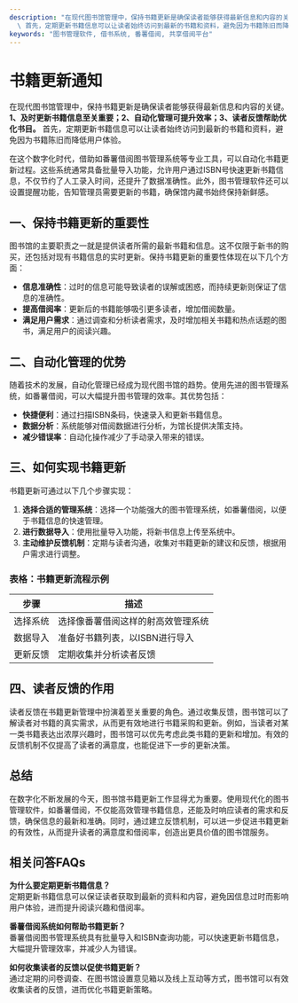 ```yaml
---
description: "在现代图书馆管理中，保持书籍更新是确保读者能够获得最新信息和内容的关键。**1、及时更新书籍信息至关重要；2、自动化管理可提升效率；3、读者反馈帮助优化书目。**\
  \ 首先，定期更新书籍信息可以让读者始终访问到最新的书籍和资料，避免因为书籍陈旧而降低用户体验。"
keywords: "图书管理软件, 借书系统, 番薯借阅, 共享借阅平台"
---
```

# 书籍更新通知

在现代图书馆管理中，保持书籍更新是确保读者能够获得最新信息和内容的关键。**1、及时更新书籍信息至关重要；2、自动化管理可提升效率；3、读者反馈帮助优化书目。** 首先，定期更新书籍信息可以让读者始终访问到最新的书籍和资料，避免因为书籍陈旧而降低用户体验。

在这个数字化时代，借助如番薯借阅图书管理系统等专业工具，可以自动化书籍更新过程。这些系统通常具备批量导入功能，允许用户通过ISBN号快速更新书籍信息，不仅节约了人工录入时间，还提升了数据准确性。此外，图书管理软件还可以设置提醒功能，告知管理员需要更新的书籍，确保馆内藏书始终保持新鲜感。

## **一、保持书籍更新的重要性**

图书馆的主要职责之一就是提供读者所需的最新书籍和信息。这不仅限于新书的购买，还包括对现有书籍信息的实时更新。保持书籍更新的重要性体现在以下几个方面：

- **信息准确性**：过时的信息可能导致读者的误解或困惑，而持续更新则保证了信息的准确性。
- **提高借阅率**：更新后的书籍能够吸引更多读者，增加借阅数量。
- **满足用户需求**：通过调查和分析读者需求，及时增加相关书籍和热点话题的图书，满足用户的阅读兴趣。

## **二、自动化管理的优势**

随着技术的发展，自动化管理已经成为现代图书馆的趋势。使用先进的图书管理系统，如番薯借阅，可以大幅提升图书管理的效率。其优势包括：

- **快捷便利**：通过扫描ISBN条码，快速录入和更新书籍信息。
- **数据分析**：系统能够对借阅数据进行分析，为馆长提供决策支持。
- **减少错误率**：自动化操作减少了手动录入带来的错误。

## **三、如何实现书籍更新**

书籍更新可通过以下几个步骤实现：

1. **选择合适的管理系统**：选择一个功能强大的图书管理系统，如番薯借阅，以便于书籍信息的快速管理。
2. **进行数据导入**：使用批量导入功能，将新书信息上传至系统中。
3. **主动维护反馈机制**：定期与读者沟通，收集对书籍更新的建议和反馈，根据用户需求进行调整。

### **表格：书籍更新流程示例**

| 步骤            | 描述                                       |
|---------------|------------------------------------------|
| 选择系统        | 选择像番薯借阅这样的射高效管理系统                    |
| 数据导入       | 准备好书籍列表，以ISBN进行导入             |
| 更新反馈       | 定期收集并分析读者反馈                   |

## **四、读者反馈的作用**

读者反馈在书籍更新管理中扮演着至关重要的角色。通过收集反馈，图书馆可以了解读者对书籍的真实需求，从而更有效地进行书籍采购和更新。例如，当读者对某一类书籍表达出浓厚兴趣时，图书馆可以优先考虑此类书籍的更新和增加。有效的反馈机制不仅提高了读者的满意度，也能促进下一步的更新决策。

## **总结**

在数字化不断发展的今天，图书馆书籍更新工作显得尤为重要。使用现代化的图书管理软件，如番薯借阅，不仅能高效管理书籍信息，还能及时响应读者的需求和反馈，确保信息的最新和准确。同时，通过建立反馈机制，可以进一步促进书籍更新的有效性，从而提升读者的满意度和借阅率，创造出更具价值的图书馆服务。

## 相关问答FAQs

**为什么要定期更新书籍信息？**  
定期更新书籍信息可以保证读者获取到最新的资料和内容，避免因信息过时而影响用户体验，进而提升阅读兴趣和借阅率。

**番薯借阅系统如何帮助书籍更新？**  
番薯借阅图书管理系统具有批量导入和ISBN查询功能，可以快速更新书籍信息，大幅提升管理效率，并减少人为错误。

**如何收集读者的反馈以促使书籍更新？**  
通过定期的问卷调查、在图书馆设置意见箱以及线上互动等方式，图书馆可以有效收集读者的反馈，进而优化书籍更新策略。
